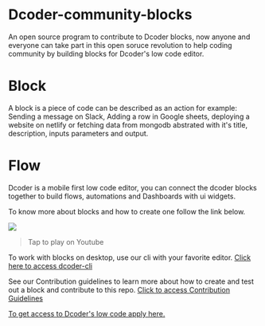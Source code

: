 # Dcoder-community-blocks
An open source program to contribute to Dcoder blocks, now anyone and everyone can take part in this open soruce revolution to help coding community by building blocks for Dcoder's low code editor.

# Block
A block is a piece of code can be described as an action for example: Sending a message on Slack, Adding a row in Google sheets, deploying a website on netlify or fetching data from mongodb abstrated with it's title, description, inputs parameters and output. 

# Flow
Dcoder is a mobile first low code editor, you can connect the dcoder blocks together to build flows, automations and Dashboards with ui widgets.


To know more about blocks and how to create one follow the link below.

<a href="https://www.youtube.com/watch?v=zk24jlyDMb8"><image src="https://i.ytimg.com/vi/zk24jlyDMb8/sddefault.jpg" alternate="How to create a block?"></img></a>
> Tap to play on Youtube

To work with blocks on desktop, use our cli with your favorite editor.
[Click here to access dcoder-cli](https://www.npmjs.com/package/@dcodermobile/dcoder-cli)

See our Contribution guidelines to learn more about how to create and test out a block and contribute to this repo.
[Click to access Contribution Guidelines](https://github.com/dcodermobile/Dcoder-community-blocks/blob/main/CONTRIBUTING.md)


[To get access to Dcoder's low code apply here.](https://bit.ly/3CZqU2a)
